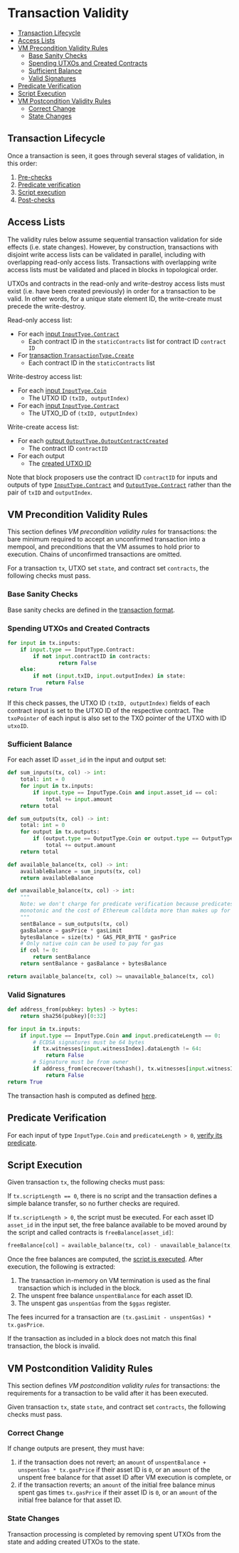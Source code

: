 # Transaction Validity

- [Transaction Lifecycle](#transaction-lifecycle)
- [Access Lists](#access-lists)
- [VM Precondition Validity Rules](#vm-precondition-validity-rules)
  - [Base Sanity Checks](#base-sanity-checks)
  - [Spending UTXOs and Created Contracts](#spending-utxos-and-created-contracts)
  - [Sufficient Balance](#sufficient-balance)
  - [Valid Signatures](#valid-signatures)
- [Predicate Verification](#predicate-verification)
- [Script Execution](#script-execution)
- [VM Postcondition Validity Rules](#vm-postcondition-validity-rules)
  - [Correct Change](#correct-change)
  - [State Changes](#state-changes)

## Transaction Lifecycle

Once a transaction is seen, it goes through several stages of validation, in this order:

1. [Pre-checks](#vm-precondition-validity-rules)
1. [Predicate verification](#predicate-verification)
1. [Script execution](#script-execution)
1. [Post-checks](#vm-postcondition-validity-rules)

## Access Lists

The validity rules below assume sequential transaction validation for side effects (i.e. state changes). However, by construction, transactions with disjoint write access lists can be validated in parallel, including with overlapping read-only access lists. Transactions with overlapping write access lists must be validated and placed in blocks in topological order.

UTXOs and contracts in the read-only and write-destroy access lists must exist (i.e. have been created previously) in order for a transaction to be valid. In other words, for a unique state element ID, the write-create must precede the write-destroy.

Read-only access list:

- For each [input `InputType.Contract`](./tx_format.md#inputcontract)
  - Each contract ID in the `staticContracts` list for contract ID `contract ID`
- For [transaction `TransactionType.Create`](./tx_format.md#transactioncreate)
  - Each contract ID in the `staticContracts` list

Write-destroy access list:

- For each [input `InputType.Coin`](./tx_format.md#inputcoin)
  - The UTXO ID `(txID, outputIndex)`
- For each [input `InputType.Contract`](./tx_format.md#inputcontract)
  - The UTXO_ID of `(txID, outputIndex)`

Write-create access list:

- For each [output `OutputType.OutputContractCreated`](./tx_format.md#outputcontractcreated)
  - The contract ID `contractID`
- For each output
  - The [created UTXO ID](./identifiers.md#utxo-id)

Note that block proposers use the contract ID `contractID` for inputs and outputs of type [`InputType.Contract`](./tx_format.md#inputcontract) and [`OutputType.Contract`](./tx_format.md#outputcontract) rather than the pair of `txID` and `outputIndex`.

## VM Precondition Validity Rules

This section defines _VM precondition validity rules_ for transactions: the bare minimum required to accept an unconfirmed transaction into a mempool, and preconditions that the VM assumes to hold prior to execution. Chains of unconfirmed transactions are omitted.

For a transaction `tx`, UTXO set `state`, and contract set `contracts`, the following checks must pass.

### Base Sanity Checks

Base sanity checks are defined in the [transaction format](./tx_format.md).

### Spending UTXOs and Created Contracts

```py
for input in tx.inputs:
    if input.type == InputType.Contract:
        if not input.contractID in contracts:
                return False
    else:
        if not (input.txID, input.outputIndex) in state:
            return False
return True
```

If this check passes, the UTXO ID `(txID, outputIndex)` fields of each contract input is set to the UTXO ID of the respective contract. The `txoPointer` of each input is also set to the TXO pointer of the UTXO with ID `utxoID`.

### Sufficient Balance

For each asset ID `asset_id` in the input and output set:

```py
def sum_inputs(tx, col) -> int:
    total: int = 0
    for input in tx.inputs:
        if input.type == InputType.Coin and input.asset_id == col:
            total += input.amount
    return total

def sum_outputs(tx, col) -> int:
    total: int = 0
    for output in tx.outputs:
        if (output.type == OutputType.Coin or output.type == OutputType.Withdrawal) and output.asset_id == col:
            total += output.amount
    return total

def available_balance(tx, col) -> int:
    availableBalance = sum_inputs(tx, col)
    return availableBalance

def unavailable_balance(tx, col) -> int:
    """
    Note: we don't charge for predicate verification because predicates are
    monotonic and the cost of Ethereum calldata more than makes up for this
    """
    sentBalance = sum_outputs(tx, col)
    gasBalance = gasPrice * gasLimit
    bytesBalance = size(tx) * GAS_PER_BYTE * gasPrice
    # Only native coin can be used to pay for gas
    if col != 0:
        return sentBalance
    return sentBalance + gasBalance + bytesBalance

return available_balance(tx, col) >= unavailable_balance(tx, col)
```

### Valid Signatures

```py
def address_from(pubkey: bytes) -> bytes:
    return sha256(pubkey)[0:32]

for input in tx.inputs:
    if input.type == InputType.Coin and input.predicateLength == 0:
        # ECDSA signatures must be 64 bytes
        if tx.witnesses[input.witnessIndex].dataLength != 64:
            return False
        # Signature must be from owner
        if address_from(ecrecover(txhash(), tx.witnesses[input.witnessIndex].data)) != input.owner:
            return False
return True
```

The transaction hash is computed as defined [here](./identifiers.md#transaction-id).

## Predicate Verification

For each input of type `InputType.Coin` and `predicateLength > 0`, [verify its predicate](../vm/main.md#predicate-verification).

## Script Execution

Given transaction `tx`, the following checks must pass:

If `tx.scriptLength == 0`, there is no script and the transaction defines a simple balance transfer, so no further checks are required.

If `tx.scriptLength > 0`, the script must be executed. For each asset ID `asset_id` in the input set, the free balance available to be moved around by the script and called contracts is `freeBalance[asset_id]`:

```py
freeBalance[col] = available_balance(tx, col) - unavailable_balance(tx, col)
```

Once the free balances are computed, the [script is executed](../vm/main.md#script-execution). After execution, the following is extracted:

1. The transaction in-memory on VM termination is used as the final transaction which is included in the block.
1. The unspent free balance `unspentBalance` for each asset ID.
1. The unspent gas `unspentGas` from the `$ggas` register.

The fees incurred for a transaction are `(tx.gasLimit - unspentGas) * tx.gasPrice`.

If the transaction as included in a block does not match this final transaction, the block is invalid.

## VM Postcondition Validity Rules

This section defines _VM postcondition validity rules_ for transactions: the requirements for a transaction to be valid after it has been executed.

Given transaction `tx`, state `state`, and contract set `contracts`, the following checks must pass.

### Correct Change

If change outputs are present, they must have:

1. if the transaction does not revert; an `amount` of `unspentBalance + unspentGas * tx.gasPrice` if their asset ID is `0`, or an `amount` of the unspent free balance for that asset ID after VM execution is complete, or
1. if the transaction reverts; an `amount` of the initial free balance minus spent gas times `tx.gasPrice` if their asset ID is `0`, or an `amount` of the initial free balance for that asset ID.

### State Changes

Transaction processing is completed by removing spent UTXOs from the state and adding created UTXOs to the state.
